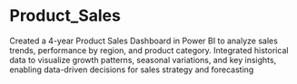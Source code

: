 # Product_Sales
Created a 4-year Product Sales Dashboard in Power BI to analyze sales trends, performance by region, and product category. Integrated historical data to visualize growth patterns, seasonal variations, and key insights, enabling data-driven decisions for sales strategy and forecasting
